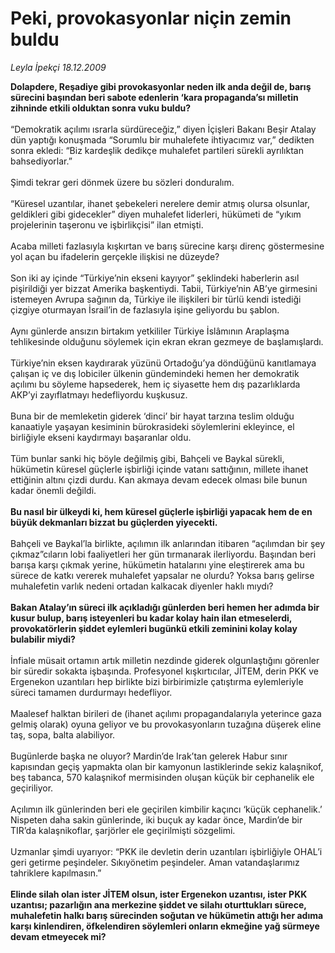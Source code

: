 # Peki, provokasyonlar niçin zemin buldu

*Leyla İpekçi 18.12.2009*

<div class="taraf_structure_2col_1zq">
<div class="margen_n">



 <p><b>Dolapdere, Reşadiye gibi provokasyonlar neden ilk anda değil de, barış sürecini başından beri sabote edenlerin ‘kara propaganda’sı milletin zihninde etkili olduktan sonra vuku buldu?</b> <br/><br/>“Demokratik açılımı ısrarla sürdüreceğiz,” diyen İçişleri Bakanı Beşir Atalay dün yaptığı konuşmada “Sorumlu bir muhalefete ihtiyacımız var,” dedikten sonra ekledi: “Biz kardeşlik dedikçe muhalefet partileri sürekli ayrılıktan bahsediyorlar.” <br/><br/>Şimdi tekrar geri dönmek üzere bu sözleri donduralım. <br/><br/>“Küresel uzantılar, ihanet şebekeleri nerelere demir atmış olursa olsunlar, geldikleri gibi gidecekler” diyen muhalefet liderleri, hükümeti de “yıkım projelerinin taşeronu ve işbirlikçisi” ilan etmişti. <br/><br/>Acaba milleti fazlasıyla kışkırtan ve barış sürecine karşı direnç göstermesine yol açan bu ifadelerin gerçekle ilişkisi ne düzeyde? <br/><br/>Son iki ay içinde “Türkiye’nin ekseni kayıyor” şeklindeki haberlerin asıl pişirildiği yer bizzat Amerika başkentiydi. Tabii, Türkiye’nin AB’ye girmesini istemeyen Avrupa sağının da, Türkiye ile ilişkileri bir türlü kendi istediği çizgiye oturmayan İsrail’in de fazlasıyla işine geliyordu bu şablon. <br/><br/>Aynı günlerde ansızın birtakım yetkililer Türkiye İslâmının Araplaşma tehlikesinde olduğunu söylemek için ekran ekran gezmeye de başlamışlardı. <br/><br/>Türkiye’nin eksen kaydırarak yüzünü Ortadoğu’ya döndüğünü kanıtlamaya çalışan iç ve dış lobiciler ülkenin gündemindeki hemen her demokratik açılımı bu söyleme hapsederek, hem iç siyasette hem dış pazarlıklarda AKP’yi zayıflatmayı hedefliyordu kuşkusuz. <br/><br/>Buna bir de memleketin giderek ‘dinci’ bir hayat tarzına teslim olduğu kanaatiyle yaşayan kesiminin bürokrasideki söylemlerini ekleyince, el birliğiyle ekseni kaydırmayı başaranlar oldu. <br/><br/>Tüm bunlar sanki hiç böyle değilmiş gibi, Bahçeli ve Baykal sürekli, hükümetin küresel güçlerle işbirliği içinde vatanı sattığının, millete ihanet ettiğinin altını çizdi durdu. Kan akmaya devam edecek olması bile bunun kadar önemli değildi.<b> <br/><br/>Bu nasıl bir ülkeydi ki, hem küresel güçlerle işbirliği yapacak hem de en büyük dekmanları bizzat bu güçlerden yiyecekti.</b> <br/><br/>Bahçeli ve Baykal’la birlikte, açılımın ilk anlarından itibaren “açılımdan bir şey çıkmaz”cıların lobi faaliyetleri her gün tırmanarak ilerliyordu. Başından beri barışa karşı çıkmak yerine, hükümetin hatalarını yine eleştirerek ama bu sürece de katkı vererek muhalefet yapsalar ne olurdu? Yoksa barış gelirse muhalefetin varlık nedeni ortadan kalkacak diyenler haklı mıydı?<b> <br/><br/>Bakan Atalay’ın süreci ilk açıkladığı günlerden beri hemen her adımda bir kusur bulup, barış isteyenleri bu kadar kolay hain ilan etmeselerdi, provokatörlerin şiddet eylemleri bugünkü etkili zeminini kolay kolay bulabilir miydi? </b><br/><br/>İnfiale müsait ortamın artık milletin nezdinde giderek olgunlaştığını görenler bir süredir sokakta işbaşında. Profesyonel kışkırtıcılar, JİTEM, derin PKK ve Ergenekon uzantıları hep birlikte bizi birbirimizle çatıştırma eylemleriyle süreci tamamen durdurmayı hedefliyor. <br/><br/>Maalesef halktan birileri de (ihanet açılımı propagandalarıyla yeterince gaza gelmiş olarak) oyuna geliyor ve bu provokasyonların tuzağına düşerek eline taş, sopa, balta alabiliyor. <br/><br/>Bugünlerde başka ne oluyor? Mardin’de Irak’tan gelerek Habur sınır kapısından geçiş yapmakta olan bir kamyonun lastiklerinde sekiz kalaşnikof, beş tabanca, 570 kalaşnikof mermisinden oluşan küçük bir cephanelik ele geçiriliyor. <br/><br/>Açılımın ilk günlerinden beri ele geçirilen kimbilir kaçıncı ‘küçük cephanelik.’ Nispeten daha sakin günlerinde, iki buçuk ay kadar önce, Mardin’de bir TIR’da kalaşnikoflar, şarjörler ele geçirilmişti sözgelimi. <br/><br/>Uzmanlar şimdi uyarıyor: “PKK ile devletin derin uzantıları işbirliğiyle OHAL’i geri getirme peşindeler. Sıkıyönetim peşindeler. Aman vatandaşlarımız tahriklere kapılmasın.” <b><br/><br/>Elinde silah olan ister JİTEM olsun, ister Ergenekon uzantısı, ister PKK uzantısı; pazarlığın ana merkezine şiddet ve silahı oturttukları sürece, muhalefetin halkı barış sürecinden soğutan ve hükümetin attığı her adıma karşı kinlendiren, öfkelendiren söylemleri onların ekmeğine yağ sürmeye devam etmeyecek mi?</b> </p>
<br/>
<br/>
<br/>



<br/>


<div id="taraf_not">
</div>

</div>


</div>
